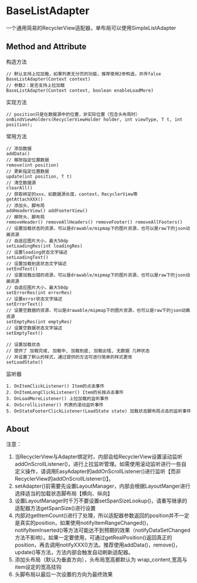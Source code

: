 # BaseListAdapter
 一个通用简易的RecyclerView适配器，单布局可以使用SimpleListAdapter
 
 ## Method and Attribute

构造方法
```
// 默认支持上拉加载，如果列表无分页的功能，推荐使用2参构造，并传false
BaseListAdapter(Context context)
// 参数2：是否支持上拉加载
BaseListAdapter(Context context, boolean enableLoadMore)
```
实现方法
```
// position只是在数据源中的位置，非实际位置（包含头布局时）
onBindViewHolders(RecyclerViewHolder holder, int viewType, T t, int position);
```
常用方法
```
// 添加数据
addData()
// 移除指定位置数据
remove(int position)
// 更新指定位置数据
update(int position, T t)
// 清空数据源
clearAll()
// 获取绑定的xxx，如数据源长度，context，RecyclerView等
getAttachXXX()
// 添加头、脚布局
addHeaderView() addFooterView()
// 移除头、脚布局
removeHeader() removeAllHeaders() removeFooter() removeAllFooters()
// 设置加载状态的资源，可以是drawable/mipmap下的图片资源，也可以是raw下的json动画资源
// 自适应图片大小，最大50dp
setLoadingRes(int loadingRes)
// 设置loading状态文字描述
setLoadingText()
// 设置加载到底状态文字描述
setEndText()
// 设置加载出错的资源，可以是drawable/mipmap下的图片资源，也可以是raw下的json动画资源
// 自适应图片大小，最大50dp
setErrorRes(int errorRes)
// 设置error状态文字描述
setErrorText()
// 设置空数据的资源，可以是drawable/mipmap下的图片资源，也可以是raw下的json动画资源
setEmptyRes(int emptyRes)
// 设置空数据状态文字描述
setEmptyText()
```
```
// 设置加载状态
// 提供了 加载完成, 加载中, 加载到底, 加载出错, 无数据 几种状态
// 并设置了默认的样式，通过提供的方法可进行简单的样式更改
setLoadState()
```

监听器
```
1. OnItemClickListener() Item的点击事件
2. OnItemLongClickListener() Item的长按点击事件
3. OnLoadMoreListener() 上拉加载的监听事件
4. OnScrollListener() 列表的滚动监听事件
5. OnStateFooterClickListener(LoadState state) 加载状态脚布局点击的监听事件
```


## About


注意：
1. 当RecyclerView与Adapter绑定时，内部会给RecyclerView设置滚动监听addOnScrollListener()，进行上拉监听管理。如需使用滚动监听进行一些自定义操作，请调用EasyAdapter的addOnScrollListener()进行监听【而非RecyclerView的addOnScrollListener()】。
2. setAdapter()前需要先设置LayoutManager，内部会根据LayoutManger进行选择适当的加载状态脚布局【横向、纵向】
3. 设置LayoutManager时千万不要设置setSpanSizeLookup()，请重写继承的适配器方法getSpanSize()进行设置
4. 内部对getItemCount()进行了处理，所以适配器参数返回的position并不一定是真实的position，如果使用notifyItemRangeChanged()，notifyItemInserted()等方法可能达不到预期的效果（notifyDataSetChanged方法不影响）。如果一定要使用，可通过getRealPosition()返回真正的position，再去调用notifyXXX()方法。推荐使用addData()，remove()，update()等方法，方法内部会触发自动刷新适配器。
5. 添加头布局（默认为垂直方向），头布局宽高都默认为 wrap_content,宽高与item设定的宽高挂钩
6. 头脚布局以最后一次设置的方向为最终效果
